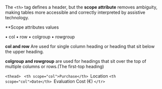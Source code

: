 The `<th>` tag defines a header, but the **scope attribute** removes ambiguity, making tables more accessible and correctly interpreted by assistive technology.

**Scope attributes values

• col
• row
• colgroup
• rowgroup 

**col and row** 
Are used for single column heading or heading that sit below the upper heading.

**colgroup and rowgroup**
are used for headings that sit over the top of multiple columns or rows.(The first-top heading)

`<thead>
  `<tr>
    `<th scope="col">Purchase</th>
    `<th scope="col">Location</th>
    `<th scope="col">Date</th>
    `<th scope="col">Evaluation</th>
    <th scope="col">Cost (€)</th>
  `</tr>
`</thead>
